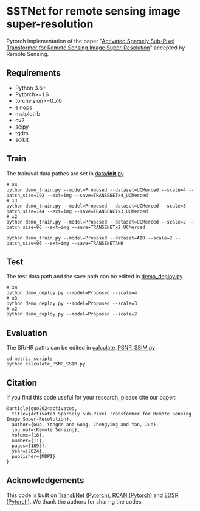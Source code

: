 # SSTNet for remote sensing image super-resolution
Pytorch implementation of the paper "[Activated Sparsely Sub-Pixel Transformer for Remote Sensing Image Super-Resolution](https://www.mdpi.com/2072-4292/16/11/1895)" accepted by Remote Sensing.  


## Requirements
- Python 3.6+
- Pytorch>=1.6
- torchvision>=0.7.0
- einops
- matplotlib
- cv2
- scipy
- tqdm
- scikit



## Train
The train/val data pathes are set in [data/__init__.py](codes/data/__init__.py) 

```
# x4
python demo_train.py --model=Proposed --dataset=UCMerced --scale=4 --patch_size=192 --ext=img --save=TRANSENETx4_UCMerced
# x3
python demo_train.py --model=Proposed --dataset=UCMerced --scale=3 --patch_size=144 --ext=img --save=TRANSENETx3_UCMerced
# x2
python demo_train.py --model=Proposed --dataset=UCMerced --scale=2 --patch_size=96 --ext=img --save=TRANSENETx2_UCMerced

python demo_train.py --model=Proposed --dataset=AID --scale=2 --patch_size=96 --ext=img --save=TRANSENETAHH
```


## Test 
The test data path and the save path can be edited in [demo_deploy.py](codes/demo_deploy.py)

```
# x4
python demo_deploy.py --model=Proposed --scale=4
# x3
python demo_deploy.py --model=Proposed --scale=3
# x2
python demo_deploy.py --model=Proposed --scale=2

```

## Evaluation 
The SR/HR paths can be edited in [calculate_PSNR_SSIM.py](codes/metric_scripts/calculate_PSNR_SSIM.py)

```
cd metric_scripts 
python calculate_PSNR_SSIM.py
```

## Citation 
If you find this code useful for your research, please cite our paper:
``````
@article{guo2024activated,
  title={Activated Sparsely Sub-Pixel Transformer for Remote Sensing Image Super-Resolution},
  author={Guo, Yongde and Gong, Chengying and Yan, Jun},
  journal={Remote Sensing},
  volume={16},
  number={11},
  pages={1895},
  year={2024},
  publisher={MDPI}
}
``````

## Acknowledgements 
This code is built on [TransENet (Pytorch)](https://github.com/Shaosifan/TransENet), [RCAN (Pytorch)](https://github.com/yulunzhang/RCAN) and [EDSR (Pytorch)](https://github.com/sanghyun-son/EDSR-PyTorch). We thank the authors for sharing the codes.  


